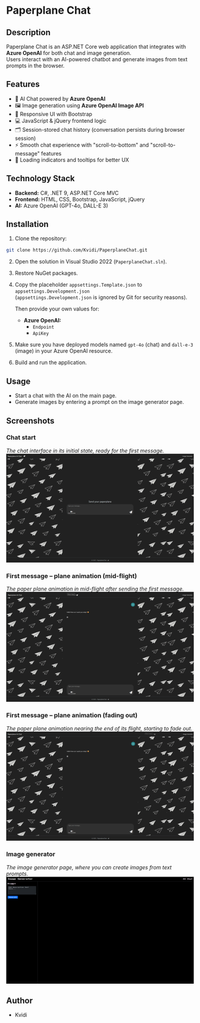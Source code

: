# Paperplane Chat

## Description
Paperplane Chat is an ASP.NET Core web application that integrates with **Azure OpenAI** for both chat and image generation.  
Users interact with an AI-powered chatbot and generate images from text prompts in the browser.

## Features
- 💬 AI Chat powered by **Azure OpenAI**
- 🖼️ Image generation using **Azure OpenAI Image API**
- 🎨 Responsive UI with Bootstrap
- 💻 JavaScript & jQuery frontend logic
- 🗂️ Session-stored chat history (conversation persists during browser session)
- ⚡ Smooth chat experience with "scroll-to-bottom" and "scroll-to-message" features
- 📩 Loading indicators and tooltips for better UX

## Technology Stack
- **Backend:** C#, .NET 9, ASP.NET Core MVC 
- **Frontend:** HTML, CSS, Bootstrap, JavaScript, jQuery
- **AI:** Azure OpenAI (GPT-4o, DALL-E 3)

## Installation
1. Clone the repository:
```bash
git clone https://github.com/Kvidi/PaperplaneChat.git 
``` 
2. Open the solution in Visual Studio 2022 (`PaperplaneChat.sln`).
3. Restore NuGet packages.
4. Copy the placeholder `appsettings.Template.json` to `appsettings.Development.json`  
    (`appsettings.Development.json` is ignored by Git for security reasons).  

    Then provide your own values for:   
    - **Azure OpenAI:**
        - `Endpoint`
        - `ApiKey`   
		
5. Make sure you have deployed models named `gpt-4o` (chat) and `dall-e-3` (image) in your Azure OpenAI resource.
6. Build and run the application.

## Usage
- Start a chat with the AI on the main page.
- Generate images by entering a prompt on the image generator page.

## Screenshots
### Chat start
*The chat interface in its initial state, ready for the first message.*
![Chat start](Screenshots/Chat.png)

### First message – plane animation (mid-flight)
*The paper plane animation in mid-flight after sending the first message.*
![First message – mid-flight](Screenshots/FirstMessage.png)

### First message – plane animation (fading out)
*The paper plane animation nearing the end of its flight, starting to fade out.*
![First message – fading out](Screenshots/FirstMessage2.png)

### Image generator
*The image generator page, where you can create images from text prompts.*
![Image generator](Screenshots/ImageGen.png)

## Author
- Kvidi
